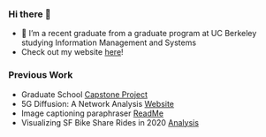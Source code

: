 ### Hi there 👋


- 🔭 I’m a recent graduate from a graduate program at UC Berkeley studying Information Management and Systems
- Check out my website [here](https://kailinkoch.github.io/kailin-website/)! 

### Previous Work
- Graduate School [Capstone Project](https://gjkls-mims.github.io/capstone-website/)
- 5G Diffusion: A Network Analysis [Website](https://kailinkoch.github.io/network-5G/)
- Image captioning paraphraser [ReadMe](https://github.com/kailinkoch/image-paraphraser)
- Visualizing SF Bike Share Rides in 2020 [Analysis](https://github.com/kailinkoch/baywheels-project/wiki/Insights-from-baywheels-project)
